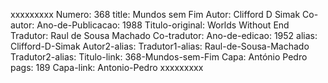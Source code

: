 xxxxxxxxx
Numero: 368
title: Mundos sem Fim
Autor: Clifford D Simak
Co-autor: 
Ano-de-Publicacao: 1988
Titulo-original: Worlds Without End
Tradutor: Raul de Sousa Machado
Co-tradutor: 
Ano-de-edicao: 1952
alias: Clifford-D-Simak
Autor2-alias: 
Tradutor1-alias: Raul-de-Sousa-Machado
Tradutor2-alias: 
Titulo-link: 368-Mundos-sem-Fim
Capa: António Pedro
pags: 189
Capa-link: Antonio-Pedro
xxxxxxxxx